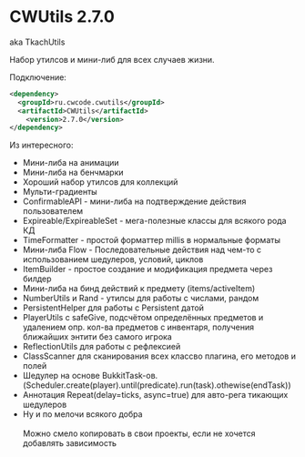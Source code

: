 # CWUtils 2.7.0
aka TkachUtils

Набор утилсов и мини-либ для всех случаев жизни.

Подключение:
```xml
<dependency>
  <groupId>ru.cwcode.cwutils</groupId>
  <artifactId>CWUtils</artifactId>
    <version>2.7.0</version>
</dependency>
```

Из интересного:
- Мини-либа на анимации
- Мини-либа на бенчмарки
- Хороший набор утилсов для коллекций
- Мульти-градиенты
- ConfirmableAPI - мини-либа на подтверждение действия пользователем
- Expireable/ExpireableSet - мега-полезные классы для всякого рода КД
- TimeFormatter - простой форматтер millis в нормальные форматы
- Мини-либа Flow - Последовательные действия над чем-то с использованием шедулеров, условий, циклов
- ItemBuilder - простое создание и модификация предмета через билдер
- Мини-либа на бинд действий к предмету (items/activeItem)
- NumberUtils и Rand - утилсы для работы с числами, рандом
- PersistentHelper для работы с Persistent датой
- PlayerUtils с safeGive, подсчётом определённых предметов и удалением опр. кол-ва предметов с инвентаря, получения ближайших энтити без самого игрока
- ReflectionUtils для работы с рефлексией
- ClassScanner для сканирования всех классво плагина, его методов и полей
- Шедулер на основе BukkitTask-ов. (Scheduler.create(player).until(predicate).run(task).othewise(endTask))
- Аннотация Repeat(delay=ticks, async=true) для авто-рега тикающих шедулеров
- Ну и по мелочи всякого добра
<br><br>
Можно смело копировать в свои проекты, если не хочется добавлять зависимость
